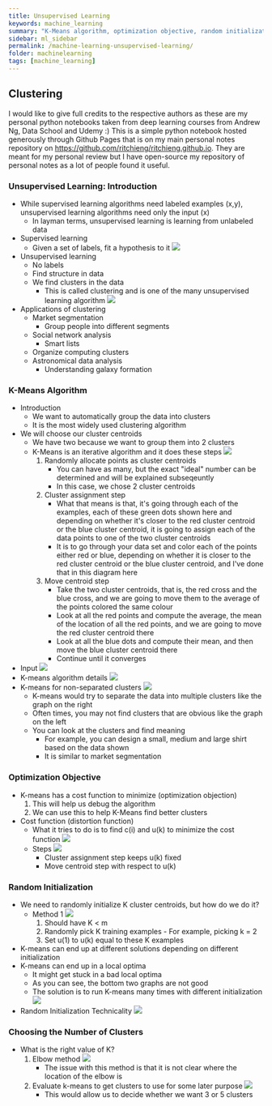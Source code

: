 ```yaml
---
title: Unsupervised Learning
keywords: machine_learning
summary: "K-Means algorithm, optimization objective, random initialization, and choose number of clusters."
sidebar: ml_sidebar
permalink: /machine-learning-unsupervised-learning/
folder: machinelearning
tags: [machine_learning]
---
```


## Clustering
I would like to give full credits to the respective authors as these are my personal python notebooks taken from deep learning courses from Andrew Ng, Data School and Udemy :) This is a simple python notebook hosted generously through Github Pages that is on my main personal notes repository on https://github.com/ritchieng/ritchieng.github.io. They are meant for my personal review but I have open-source my repository of personal notes as a lot of people found it useful.

### Unsupervised Learning: Introduction
- While supervised learning algorithms need labeled examples (x,y), unsupervised learning algorithms need only the input (x)
    - In layman terms, unsupervised learning is learning from unlabeled data
- Supervised learning
    - Given a set of labels, fit a hypothesis to it
    ![](https://raw.githubusercontent.com/ritchieng/machine-learning-stanford/master/w8_unsupervised_learning/unsupervisedlearning.png)
- Unsupervised learning
    - No labels
    - Find structure in data
    - We find clusters in the data
        - This is called clustering and is one of the many unsupervised learning algorithm
    ![](https://raw.githubusercontent.com/ritchieng/machine-learning-stanford/master/w8_unsupervised_learning/unsupervisedlearning2.png)
- Applications of clustering
    - Market segmentation
        - Group people into different segments
    - Social network analysis
        - Smart lists
    - Organize computing clusters
    - Astronomical data analysis
        - Understanding galaxy formation

### K-Means Algorithm
- Introduction
    - We want to automatically group the data into clusters
    - It is the most widely used clustering algorithm
- We will choose our cluster centroids
    - We have two because we want to group them into 2 clusters
    - K-Means is an iterative algorithm and it does these steps
    ![](https://raw.githubusercontent.com/ritchieng/machine-learning-stanford/master/w8_unsupervised_learning/unsupervisedlearning3.png)
        1. Randomly allocate points as cluster centroids
            - You can have as many, but the exact "ideal" number can be determined and will be explained subseqeuntly
            - In this case, we chose 2 cluster centroids
        2. Cluster assignment step
            - What that means is that, it's going through each of the examples, each of these green dots shown here and depending on whether it's closer to the red cluster centroid or the blue cluster centroid, it is going to assign each of the data points to one of the two cluster centroids
            - It is to go through your data set and color each of the points either red or blue, depending on whether it is closer to the red cluster centroid or the blue cluster centroid, and I've done that in this diagram here
        3. Move centroid step
            - Take the two cluster centroids, that is, the red cross and the blue cross, and we are going to move them to the average of the points colored the same colour
            - Look at all the red points and compute the average, the mean of the location of all the red points, and we are going to move the red cluster centroid there
            - Look at all the blue dots and compute their mean, and then move the blue cluster centroid there
            - Continue until it converges
- Input
![](https://raw.githubusercontent.com/ritchieng/machine-learning-stanford/master/w8_unsupervised_learning/unsupervisedlearning4.png)
- K-means algorithm details
![](https://raw.githubusercontent.com/ritchieng/machine-learning-stanford/master/w8_unsupervised_learning/unsupervisedlearning5.png)
- K-means for non-separated clusters
![](https://raw.githubusercontent.com/ritchieng/machine-learning-stanford/master/w8_unsupervised_learning/unsupervisedlearning6.png)
    - K-means would try to separate the data into multiple clusters like the graph on the right
    - Often times, you may not find clusters that are obvious like the graph on the left
    - You can look at the clusters and find meaning
        - For example, you can design a small, medium and large shirt based on the data shown
        - It is similar to market segmentation

### Optimization Objective
- K-means has a cost function to minimize (optimization objection)
    1. This will help us debug the algorithm
    2. We can use this to help K-Means find better clusters
- Cost function (distortion function)
    - What it tries to do is to find c(i) and u(k) to minimize the cost function
    ![](https://raw.githubusercontent.com/ritchieng/machine-learning-stanford/master/w8_unsupervised_learning/unsupervisedlearning7.png)
    - Steps
    ![](https://raw.githubusercontent.com/ritchieng/machine-learning-stanford/master/w8_unsupervised_learning/unsupervisedlearning8.png)
        - Cluster assignment step keeps u(k) fixed
        - Move centroid step with respect to u(k)
        
### Random Initialization
- We need to randomly initialize K cluster centroids, but how do we do it?
    - Method 1
    ![](https://raw.githubusercontent.com/ritchieng/machine-learning-stanford/master/w8_unsupervised_learning/unsupervisedlearning9.png)
        1. Should have K < m
        2. Randomly pick K training examples
                    - For example, picking k = 2
        3. Set u(1) to u(k) equal to these K examples
- K-means can end up at different solutions depending on different initialization
- K-means can end up in a local optima
    - It might get stuck in a bad local optima
    - As you can see, the bottom two graphs are not good
    - The solution is to run K-means many times with different initialization
    ![](https://raw.githubusercontent.com/ritchieng/machine-learning-stanford/master/w8_unsupervised_learning/unsupervisedlearning10.png)
- Random Initialization Technicality
![](https://raw.githubusercontent.com/ritchieng/machine-learning-stanford/master/w8_unsupervised_learning/unsupervisedlearning11.png)

### Choosing the Number of Clusters
- What is the right value of K?
    1. Elbow method
    ![](https://raw.githubusercontent.com/ritchieng/machine-learning-stanford/master/w8_unsupervised_learning/unsupervisedlearning12.png)
        - The issue with this method is that it is not clear where the location of the elbow is
    2. Evaluate k-means to get clusters to use for some later purpose
    ![](https://raw.githubusercontent.com/ritchieng/machine-learning-stanford/master/w8_unsupervised_learning/unsupervisedlearning13.png)
        - This would allow us to decide whether we want 3 or 5 clusters

